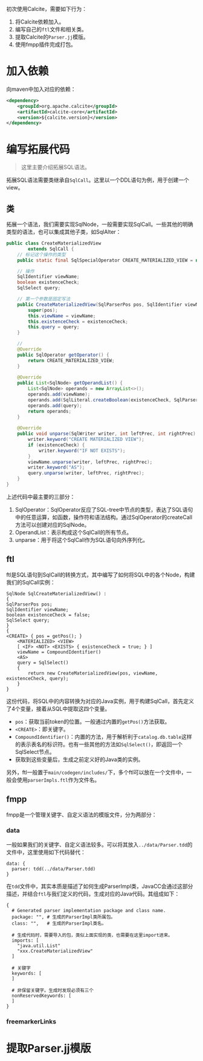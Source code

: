 初次使用Calcite，需要如下行为：
1. 将Calcite依赖加入。
2. 编写自己的`ftl`文件和相关类。
3. 提取Calcite的`Parser.jj`模版。
4. 使用fmpp插件完成打包。

# 加入依赖
向maven中加入对应的依赖：
```xml
<dependency>  
    <groupId>org.apache.calcite</groupId>  
    <artifactId>calcite-core</artifactId>  
    <version>${calcite.version}</version>  
</dependency>
```
# 编写拓展代码
> 这里主要介绍拓展SQL语法。

拓展SQL语法需要类继承自`SqlCall`。这里以一个DDL语句为例，用于创建一个view。
## 类
拓展一个语法，我们需要实现SqlNode，一般需要实现SqlCall。一些其他的明确类型的语法，也可以集成其他子类，如SqlAlter：

```java
public class CreateMaterializedView  
        extends SqlCall {
    // 标记这个操作的类型
    public static final SqlSpecialOperator CREATE_MATERIALIZED_VIEW = new SqlSpecialOperator("CREATE_MATERIALIZED_VIEW", SqlKind.OTHER_DDL);  

    // 操作
    SqlIdentifier viewName;  
    boolean existenceCheck;  
    SqlSelect query;  

	// 第一个参数是固定写法
    public CreateMaterializedView(SqlParserPos pos, SqlIdentifier viewName, boolean existenceCheck, SqlSelect query) {  
        super(pos);  
        this.viewName = viewName;  
        this.existenceCheck = existenceCheck;  
        this.query = query;  
    }  

	// 
    @Override  
    public SqlOperator getOperator() {  
        return CREATE_MATERIALIZED_VIEW;  
    }  
  
    @Override  
    public List<SqlNode> getOperandList() {  
        List<SqlNode> operands = new ArrayList<>();  
        operands.add(viewName);  
        operands.add(SqlLiteral.createBoolean(existenceCheck, SqlParserPos.ZERO));  
        operands.add(query);  
        return operands;  
    }  
  
    @Override  
    public void unparse(SqlWriter writer, int leftPrec, int rightPrec) {  
        writer.keyword("CREATE MATERIALIZED VIEW");  
        if (existenceCheck) {  
            writer.keyword("IF NOT EXISTS");  
        }  
        viewName.unparse(writer, leftPrec, rightPrec);  
        writer.keyword("AS");  
        query.unparse(writer, leftPrec, rightPrec);  
    }  
}
```
上述代码中最主要的三部分：
1. SqlOperator：SqlOperator反应了SQL-tree中节点的类型，表达了SQL语句中的任意运算，如函数，操作符和语法结构。通过SqlOperator的createCall方法可以创建对应的SqlNode。
2. OperandList：表示构成这个SqlCall的所有节点。
3. unparse：用于将这个SqlCall作为SQL语句向外序列化。
## ftl
ftl是SQL语句到SqlCall的转换方式，其中编写了如何将SQL中的各个Node，构建我们的SqlCall实例：
```ftl
SqlNode SqlCreateMaterializedView() :  
{  
SqlParserPos pos;  
SqlIdentifier viewName;  
boolean existenceCheck = false;  
SqlSelect query;  
}  
{  
<CREATE> { pos = getPos(); }  
    <MATERIALIZED> <VIEW>  
    [ <IF> <NOT> <EXISTS> { existenceCheck = true; } ]  
    viewName = CompoundIdentifier()  
    <AS>  
    query = SqlSelect()  
    {  
        return new CreateMaterializedView(pos, viewName, existenceCheck, query);  
    }  
}
```
这份代码，将SQL中的内容转换为对应的Java实例，用于构建SqlCall，首先定义了4个变量，接着从SQL中提取这四个变量。
- `pos`：获取当前token的位置。一般通过内置的`getPos()`方法获取。
- `<CREATE>`：即关键字。
- `CompoundIdentifier()`：内置的方法，用于解析利于`catalog.db.table`这样的表示表名的标识符。也有一些其他的方法如`SqlSelect()`，即返回一个SqlSelect节点。
- 获取到这些变量后，生成之前定义好的Java类的实例。

另外，ftl一般置于`main/codegen/includes/`下，多个ftl可以放在一个文件中，一般会使用`parserImpls.ftl`作为文件名。
## fmpp
fmpp是一个管理关键字、自定义语法的模版文件，分为两部分：
### data
一般如果我们的关键字、自定义语法较多。可以将其放入`../data/Parser.tdd`的文件中，这里使用如下代码替代：
```
data: {
  parser: tdd(../data/Parser.tdd)
}
```

在`tdd`文件中，其实本质是描述了如何生成ParserImpl类，JavaCC会通过这部分描述，并结合`ftl`与我们定义的代码，生成对应的Java代码。其组成如下：
```
{
  # Generated parser implementation package and class name.
  package: "", # 生成的ParserImpl类所属包。
  class: "",   # 生成的ParserImpl类名。
  
  # 生成代码时，需要导入的包，类似上面实现的类，也需要在这里import进来。
  imports: [
    "java.util.List"
    "xxx.CreateMaterializedView"
  ]

  # 关键字
  keywords: [
  ]

  # 非保留关键字。生成时发现必须有三个
  nonReservedKeywords: [
  ]
}
```
### freemarkerLinks

# 提取Parser.jj模版